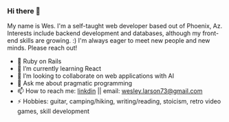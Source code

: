### Hi there 👋

My name is Wes. I'm a self-taught web developer based out of Phoenix, Az. Interests include backend development and databases, although my front-end skills are growing. :)  I'm always eager to meet new people and new minds. Please reach out!

- 🔭 Ruby on Rails
- 🌱 I’m currently learning React
- 👯 I’m looking to collaborate on web applications with AI
- 💬 Ask me about pragmatic programming
- 📫 How to reach me: [linkdin](https://www.linkedin.com/in/matthew-wesley-larson-694040218) || email: wesley.larson73@gmail.com  
- ⚡ Hobbies: guitar, camping/hiking, writing/reading, stoicism, retro video games, skill development



<!--
**Servante/servante** is a ✨ _special_ ✨ repository because its `README.md` (this file) appears on your GitHub profile.

Here are some ideas to get you started:

- 🔭 Ruby on Rails
- 🌱 I’m currently learning tailwind and spanish
- 👯 I’m looking to collaborate on web applications with AI
- 💬 Ask me about pragmatic programming
- 📫 How to reach me: [Linkdin](www.linkedin.com/in/matthew-wesley-larson-694040218) || email: wesley.larson73@gmail.com  
- ⚡ Hobbies: guitar, camping/hiking, writing/reading, stoicism, retro video games, skill development
-->
